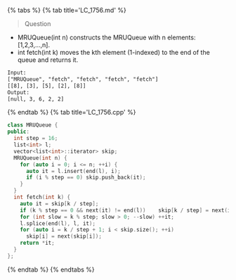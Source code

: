 {% tabs %}
{% tab title='LC_1756.md' %}

> Question

* MRUQueue(int n) constructs the MRUQueue with n elements: [1,2,3,...,n].
* int fetch(int k) moves the kth element (1-indexed) to the end of the queue and returns it.

```txt
Input:
["MRUQueue", "fetch", "fetch", "fetch", "fetch"]
[[8], [3], [5], [2], [8]]
Output:
[null, 3, 6, 2, 2]
```

{% endtab %}
{% tab title='LC_1756.cpp' %}

```cpp
class MRUQueue {
public:
  int step = 16;
  list<int> l;
  vector<list<int>::iterator> skip;
  MRUQueue(int n) {
    for (auto i = 0; i <= n; ++i) {
      auto it = l.insert(end(l), i);
      if (i % step == 0) skip.push_back(it);
    }
  }
  int fetch(int k) {
    auto it = skip[k / step];
    if (k % step == 0 && next(it) != end(l))    skip[k / step] = next(it);
    for (int slow = k % step; slow > 0; --slow) ++it;
    l.splice(end(l), l, it);
    for (auto i = k / step + 1; i < skip.size(); ++i)
      skip[i] = next(skip[i]);
    return *it;
  }
};
```

{% endtab %}
{% endtabs %}

